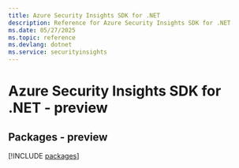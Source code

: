 ```yaml
---
title: Azure Security Insights SDK for .NET
description: Reference for Azure Security Insights SDK for .NET
ms.date: 05/27/2025
ms.topic: reference
ms.devlang: dotnet
ms.service: securityinsights
---
```

# Azure Security Insights SDK for .NET - preview
## Packages - preview
[!INCLUDE [packages](security-insights-index.md)]